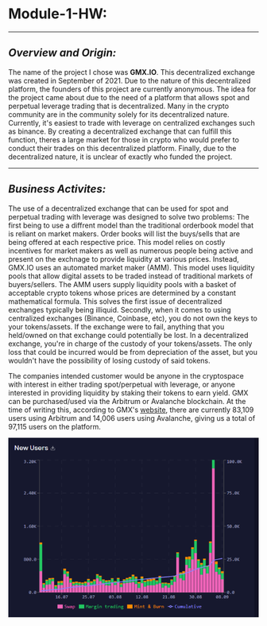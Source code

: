 # **Module-1-HW:**
---
## *Overview and Origin:*
The name of the project I chose was **GMX.IO**. This decentralized exchange was created in September of 2021. Due to the nature of this decentralized platform, the founders of this project are currently anonymous. The idea for the project came about due to the need of a platform that allows spot and perpetual leverage trading that is decentralized. Many in the crypto community are in the community solely for its decentralized nature. Currently, it's easiest to trade with leverage on centralized exchanges such as binance. By creating a decentralized exchange that can fulfill this function, theres a large market for those in crypto who would prefer to conduct their trades on this decentralized platform. Finally, due to the decentralized nature, it is unclear of exactly who funded the project. 

---
## *Business Activites:*
The use of a decentralized exchange that can be used for spot and perpetual trading with leverage was designed to solve two problems: The first being to use a diffrent model than the traditional orderbook model that is reliant on market makers. Order books will list the buys/sells that are being offered at each respective price. This model relies on costly incentives for market makers as well as numerous people being active and present on the exchnage to provide liquidity at various prices. Instead, GMX.IO uses an automated market maker (AMM). This model uses liquidity pools that allow digital assets to be traded instead of traditional markets of buyers/sellers. The AMM users supply liquidity pools with a basket of acceptable crypto tokens whose prices are determined by a constant mathematical formula. This solves the first issue of decentralized exchanges typically being illiquid. Secondly, when it comes to using centralized exchanges (Binance, Coinbase, etc), you do not own the keys to your tokens/assets. If the exchange were to fail, anything that you held/owned on that exchange could potentially be lost. In a decentralized exchange, you're in charge of the custody of your tokens/assets. The only loss that could be incurred would be from depreciation of the asset, but you wouldn't have the possibility of losing custody of said tokens.
>
The companies intended customer would be anyone in the cryptospace with interest in either trading spot/perpetual with leverage, or anyone interested in providing liquidity by staking their tokens to earn yield. GMX can be purchased/used via the Arbitrum or Avalanche blockchain. At the time of writing this, according to GMX's [website](https://stats.gmx.io/), there are currently 83,109 users using Arbitrum and 14,006 users using Avalanche, giving us a total of 97,115 users on the platform. 
>
![users image](images/Users.PNG)
>

